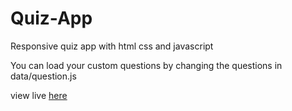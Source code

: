 # Quiz-App
Responsive quiz app with html css and javascript

You can load your custom questions by changing the questions in data/question.js

view live [here](https://peax3.github.io/Quiz-App/)
